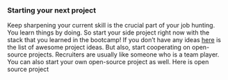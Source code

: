 ### Starting your next project

Keep sharpening your current skill is the crucial part of your job hunting. You learn things by doing. So start your side project right now with the stack that you learned in the bootcamp! If you don’t have any ideas [here](https://github.com/tastejs/awesome-app-ideas) is the list of awesome project ideas. But also, start cooperating on open-source projects. Recruiters are usually like someone who is a team player. You can also start your own open-source project as well. Here is open source project 
